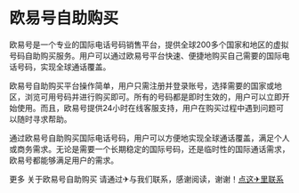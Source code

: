 # 欧易号自助购买

欧易号是一个专业的国际电话号码销售平台，提供全球200多个国家和地区的虚拟号码自助购买服务。用户可以通过欧易号平台快速、便捷地购买自己需要的国际电话号码，实现全球通话覆盖。

欧易号自助购买平台操作简单，用户只需注册并登录账号，选择需要的国家或地区，浏览可用号码并进行购买即可。所有的号码都是即时生效的，用户可以立即开始使用。而且，欧易号提供24小时在线客服支持，用户在购买过程中遇到问题可以随时寻求帮助。

通过欧易号自助购买国际电话号码，用户可以方便地实现全球通话覆盖，满足个人或商务需求。无论是需要一个长期稳定的国际号码，还是临时性的国际通话需求，欧易号都能够满足用户的需求。

更多 关于欧易号自助购买 请通过✈与我们联系，感谢阅读，谢谢！[点这✈里联系](https://sms.k02.cc)